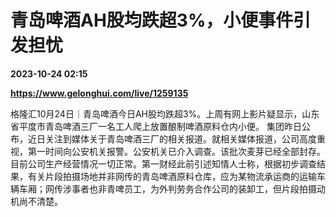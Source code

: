 # 青岛啤酒AH股均跌超3%，小便事件引发担忧

**2023-10-24 02:15**

**https://www.gelonghui.com/live/1259135**

格隆汇10月24日｜青岛啤酒今日AH股均跌超3%。上周有网上影片疑显示，山东省平度市青岛啤酒三厂一名工人爬上放置酿制啤酒原料仓内小便。 集团昨日公布，近日关注到媒体关于青岛啤酒三厂的相关报道。就相关媒体报道，公司高度重视，第一时间向公安机关报警。公安机关已介入调查。该批次麦芽已经全部封存。目前公司生产经营情况一切正常。第一财经此前引述知情人士称，根据初步调查结果，有关片段拍摄场地并非网传的青岛啤酒原料仓库，应为某物流承运商的运输车辆车厢；网传涉事者也非青啤员工，为外判劳务合作公司的装卸工，但片段拍摄动机尚不清楚。